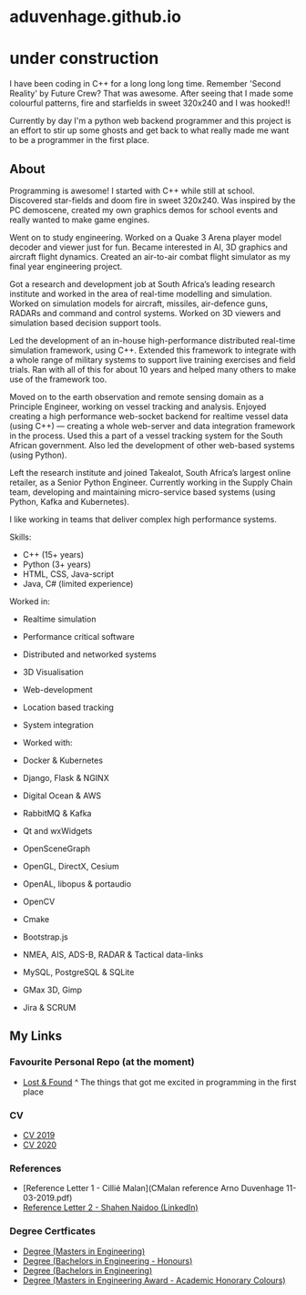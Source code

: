 # aduvenhage.github.io

# under construction
I have been coding in C++ for a long long long time. Remember 'Second Reality' by Future Crew? That was awesome. After seeing that I made some colourful patterns, fire and starfields in sweet 320x240 and I was hooked!!

Currently by day I'm a python web backend programmer and this project is an effort to stir up some ghosts and get back to what really made me want to be a programmer in the first place.


## About
Programming is awesome!  I started with C++ while still at school.  Discovered star-fields and doom fire in sweet 320x240.  Was inspired by the PC demoscene, created my own graphics demos for school events and really wanted to make game engines.

Went on to study engineering.  Worked on a Quake 3 Arena player model decoder and viewer just for fun.  Became interested in AI, 3D graphics and aircraft flight dynamics.   Created an air-to-air combat flight simulator as my final year engineering project.

Got a research and development job at South Africa’s leading research institute and worked in the area of real-time modelling and simulation.  Worked on simulation models for aircraft, missiles, air-defence guns, RADARs and command and control systems.  Worked on 3D viewers and simulation based decision support tools.

Led the development of an in-house high-performance distributed real-time simulation framework, using C++.  Extended this framework to integrate with a whole range of military systems to support live training exercises and field trials.  Ran with all of this for about 10 years and helped many others to make use of the framework too.

Moved on to the earth observation and remote sensing domain as a Principle Engineer, working on vessel tracking and analysis.  Enjoyed creating a high performance web-socket backend for realtime vessel data (using C++) — creating a whole web-server and data integration framework in the process.  Used this a part of a vessel tracking system for the South African government.  Also led the development of other web-based systems (using Python).

Left the research institute and joined Takealot, South Africa’s largest online retailer, as a Senior Python Engineer.  Currently working in the Supply Chain team, developing and maintaining micro-service based systems (using Python, Kafka and Kubernetes).  

I like working in teams that deliver complex high performance systems.

Skills:
- C++ (15+ years)
- Python (3+ years)
- HTML, CSS, Java-script
- Java, C# (limited experience)

Worked in:
- Realtime simulation
- Performance critical software
- Distributed and networked systems
- 3D Visualisation
- Web-development
- Location based tracking
- System integration

- Worked with:
- Docker & Kubernetes
- Django, Flask & NGINX
- Digital Ocean & AWS
- RabbitMQ & Kafka
- Qt and wxWidgets
- OpenSceneGraph
- OpenGL, DirectX, Cesium
- OpenAL, libopus & portaudio
- OpenCV
- Cmake
- Bootstrap.js
- NMEA, AIS, ADS-B, RADAR & Tactical data-links
- MySQL, PostgreSQL & SQLite
- GMax 3D, Gimp
- Jira & SCRUM

## My Links
### Favourite Personal Repo (at the moment)
- [Lost & Found](https://github.com/aduvenhage/lostnfound)
  ^ The things that got me excited in programming in the first place

### CV
- [CV 2019](arno_duvenhage_cv_2019.pdf)
- [CV 2020](arno_duvenhage_cv_2020.pdf)

### References
- [Reference Letter 1 - Cillié Malan](CMalan reference Arno Duvenhage 11-03-2019.pdf)
- [Reference Letter 2 - Shahen Naidoo (LinkedIn)](https://www.linkedin.com/in/aduvenhage)

### Degree Certficates
- [Degree (Masters in Engineering)](degree_meng.pdf)
- [Degree (Bachelors in Engineering - Honours)](degree_beng_hons.pdf)
- [Degree (Bachelors in Engineering)](degree_beng.pdf)
- [Degree (Masters in Engineering Award - Academic Honorary Colours)](degree_meng_award.pdf)
